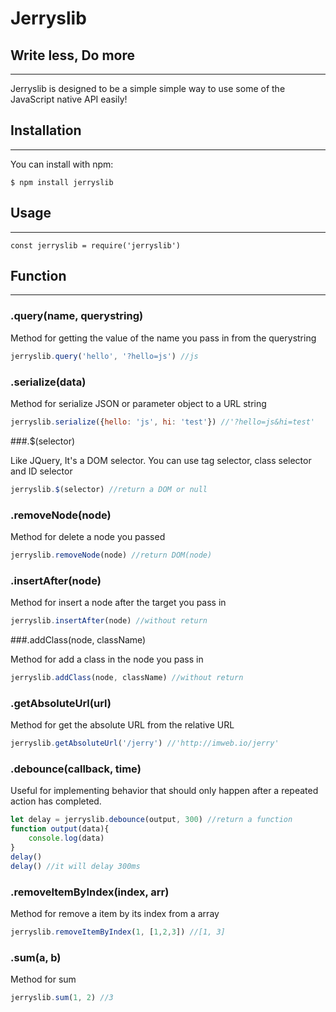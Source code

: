 

# Jerryslib

## Write less, Do more

***

Jerryslib is designed to be a simple simple way to use some of the JavaScript native API easily!



## Installation

***

You can install with npm:

```
$ npm install jerryslib
```



## Usage

***

```
const jerryslib = require('jerryslib')
```



## Function

***

### .query(name, querystring)

Method for getting the value of the name you pass in from the querystring

```js
jerryslib.query('hello', '?hello=js') //js
```



 ### .serialize(data)

Method for serialize JSON or parameter object to a URL string

```js
jerryslib.serialize({hello: 'js', hi: 'test'}) //'?hello=js&hi=test'
```



###.$(selector)

Like JQuery, It's a DOM selector. You can use tag selector, class selector and ID selector

```js
jerryslib.$(selector) //return a DOM or null
```



### .removeNode(node)

Method for delete a node you passed

```js
jerryslib.removeNode(node) //return DOM(node)
```



### .insertAfter(node)

Method for insert a node after the target you pass in

```js
jerryslib.insertAfter(node) //without return
```



###.addClass(node, className)

Method for add a class in the node you pass in

```js
jerryslib.addClass(node, className) //without return
```



### .getAbsoluteUrl(url)

Method for get the absolute URL from the relative URL

```js
jerryslib.getAbsoluteUrl('/jerry') //'http://imweb.io/jerry'
```



### .debounce(callback, time)

Useful for implementing behavior that should only happen after a repeated action has completed.

```js
let delay = jerryslib.debounce(output, 300) //return a function
function output(data){
    console.log(data)
}
delay()
delay() //it will delay 300ms
```



### .removeItemByIndex(index, arr)

Method for remove a item by its index from a array

```js
jerryslib.removeItemByIndex(1, [1,2,3]) //[1, 3]
```



### .sum(a, b)

Method for sum

```js
jerryslib.sum(1, 2) //3
```